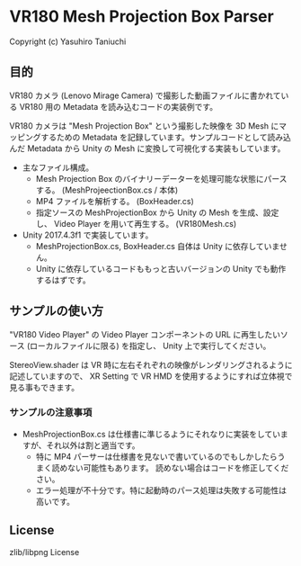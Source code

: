 VR180 Mesh Projection Box Parser
====

Copyright (c) Yasuhiro Taniuchi  

## 目的

VR180 カメラ (Lenovo Mirage Camera) で撮影した動画ファイルに書かれている VR180 用の Metadata を読み込むコードの実装例です。

VR180 カメラは "Mesh Projection Box" という撮影した映像を 3D Mesh にマッピングするための Metadata を記録しています。サンプルコードとして読み込んだ Metadata から Unity の Mesh に変換して可視化する実装もしています。

* 主なファイル構成。
    * Mesh Projection Box のバイナリーデーターを処理可能な状態にパースする。 (MeshProjeectionBox.cs / 本体)
    * MP4 ファイルを解析する。 (BoxHeader.cs)
    * 指定ソースの MeshProjectionBox から Unity の Mesh を生成、設定し、 Video Player を用いて再生する。 (VR180Mesh.cs)
* Unity 2017.4.3f1 で実装しています。
    * MeshProjectionBox.cs, BoxHeader.cs 自体は Unity に依存していません。
    * Unity に依存しているコードももっと古いバージョンの Unity でも動作するはずです。

## サンプルの使い方

"VR180 Video Player" の Video Player コンポーネントの URL に再生したいソース (ローカルファイルに限る) を指定し、 Unity 上で実行してください。

StereoView.shader は VR 時に左右それぞれの映像がレンダリングされるように記述していますので、 XR Setting で VR HMD を使用するようにすれば立体視で見る事もできます。

### サンプルの注意事項

* MeshProjectionBox.cs は仕様書に準じるようにそれなりに実装をしていますが、それ以外は割と適当です。
    * 特に MP4 パーサーは仕様書を見ないで書いているのでもしかしたらうまく読めない可能性もあります。
      読めない場合はコードを修正してください。
    * エラー処理が不十分です。特に起動時のパース処理は失敗する可能性は高いです。

## License

zlib/libpng License

